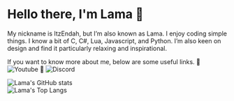 # Hello there, I'm Lama 👋 

My nickname is ItzEndah, but I’m also known as Lama.
I enjoy coding simple things. I know a bit of C, C#, Lua, Javascript, and Python. I’m also keen on design and find it particularly relaxing and inspirational.

If you want to know more about me, below are some useful links.
:link: ![Youtube](https://www.youtube.com/channel/UCCD22Gp8GsSq01PHHKFnSZw)
:link: ![Discord](http://discordapp.com/users/546748662361882634)

![Lama's GitHub stats](https://github-readme-stats.vercel.app/api?username=ItzEndah&show_icons=true&bg_color=00000000&border_color=d0d7de&title_color=5865F2&icon_color=5865F2&text_color=8e97a1)  
![Lama's Top Langs](https://github-readme-stats.vercel.app/api/top-langs/?username=ItzEndah&show_icons=true&bg_color=00000000&border_color=d0d7de&title_color=5865F2&text_color=8e97a1&layout=compact&card_width=446)
